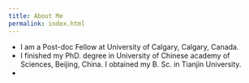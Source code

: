 ```yaml
---
title: About Me
permalink: index.html
---
```

- I am a Post-doc Fellow at University of Calgary, Calgary, Canada.
- I finished my PhD. degree in University of Chinese academy of Sciences, Beijing, China. I obtained my B. Sc. in Tianjin University. 
-
